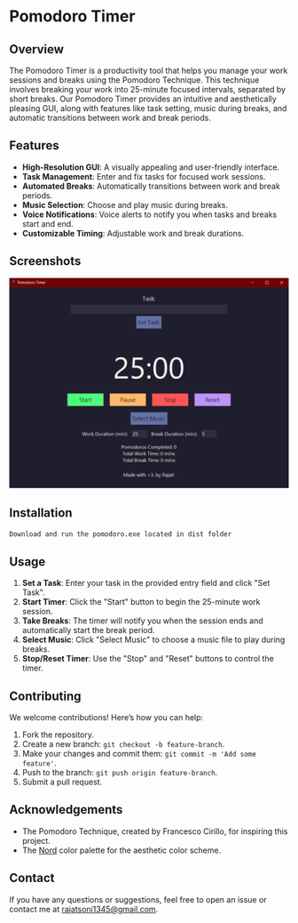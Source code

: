 # Pomodoro Timer

## Overview

The Pomodoro Timer is a productivity tool that helps you manage your work sessions and breaks using the Pomodoro Technique. This technique involves breaking your work into 25-minute focused intervals, separated by short breaks. Our Pomodoro Timer provides an intuitive and aesthetically pleasing GUI, along with features like task setting, music during breaks, and automatic transitions between work and break periods.

## Features

- **High-Resolution GUI**: A visually appealing and user-friendly interface.
- **Task Management**: Enter and fix tasks for focused work sessions.
- **Automated Breaks**: Automatically transitions between work and break periods.
- **Music Selection**: Choose and play music during breaks.
- **Voice Notifications**: Voice alerts to notify you when tasks and breaks start and end.
- **Customizable Timing**: Adjustable work and break durations.

## Screenshots

![Pomodoro Timer Screenshot](image.png)

## Installation

   ```
Download and run the pomodoro.exe located in dist folder
   ```

## Usage

1. **Set a Task**: Enter your task in the provided entry field and click "Set Task".
2. **Start Timer**: Click the "Start" button to begin the 25-minute work session.
3. **Take Breaks**: The timer will notify you when the session ends and automatically start the break period.
4. **Select Music**: Click "Select Music" to choose a music file to play during breaks.
5. **Stop/Reset Timer**: Use the "Stop" and "Reset" buttons to control the timer.

## Contributing

We welcome contributions! Here’s how you can help:

1. Fork the repository.
2. Create a new branch: `git checkout -b feature-branch`.
3. Make your changes and commit them: `git commit -m 'Add some feature'`.
4. Push to the branch: `git push origin feature-branch`.
5. Submit a pull request.


## Acknowledgements

- The Pomodoro Technique, created by Francesco Cirillo, for inspiring this project.
- The [Nord](https://www.nordtheme.com/) color palette for the aesthetic color scheme.

## Contact

If you have any questions or suggestions, feel free to open an issue or contact me at rajatsoni1345@gmail.com.
